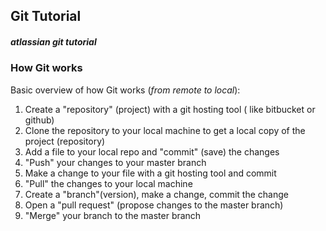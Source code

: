 
## Git Tutorial

##### atlassian git tutorial 

### How Git works

 Basic overview of how Git works (_from remote to local_): 

 1. Create a "repository" (project) with a git hosting tool ( like bitbucket or github)
 2. Clone the repository to your local machine to get a local copy of the project (repository)
 3. Add a file to your local repo and "commit" (save) the changes
 4. "Push" your changes to your master branch 
 5. Make a change to your file with a git hosting tool and commit 
 6. "Pull" the changes to your local machine
 7. Create a "branch"(version), make a change, commit the change 
 8. Open a "pull request" (propose changes to the master branch)
 9. "Merge" your branch to the master branch

 